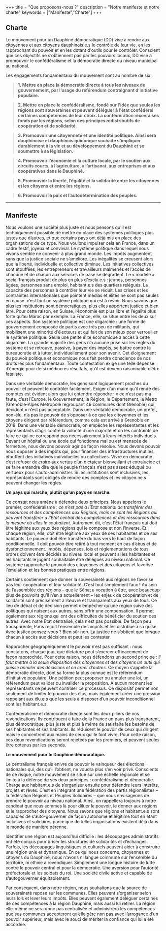 +++
title = "Que proposons-nous ?"
description = "Notre manifeste et notre charte"
keywords = ["Manifeste","Charte"]
+++

## Charte

Le mouvement pour un Dauphiné démocratique (DD) vise à rendre aux citoyennes et aux citoyens dauphinois.e.s le contrôle de leur vie, en les rapprochant du pouvoir et en les dotant d'outils pour le contrôler. Conscient que ces objectifs ne s’obtiennent pas par les pouvoirs locaux, DD vise à promouvoir le confédéralisme et la démocratie directe du niveau municipal au national.

Les engagements fondamentaux du mouvement sont au nombre de six :

> **1. Mettre en place la démocratie directe à tous les niveaux de gouvernement, par l’usage du référendum contraignant d’initiative populaire.**

> **2. Mettre en place le confédéralisme, fondé sur l’idée que seules les régions sont souveraines et peuvent déléguer à l'état confédéral certaines compétences de leur choix. La confédération recevra ses fonds par les régions, selon des principes redistributifs de coopération et de solidarité.**

> **3. Promouvoir une citoyenneté et une identité politique. Ainsi sera dauphinoise et dauphinois quiconque souhaite s’impliquer durablement à la vie et au développement du Dauphiné et se soumettre à sa législation.**

> **4. Promouvoir l’économie et la culture locale, par le soutien aux circuits courts, à l’agriculture, à l’artisanat, aux entreprises et aux coopératives dans le Dauphiné.**

> **5. Promouvoir la liberté, l’égalité et la solidarité entre les citoyennes et les citoyens et entre les régions.**

> **6. Promouvoir la paix et l’autodétermination des peuples.**

---

## Manifeste

Nous voulons une société plus juste et nous pensons qu'il est techniquement possible de mettre en place des systèmes politiques plus justes que d’autres, et que certains pays ont déjà mis en place des organisations de ce type.
Nous voulons impulser cela en France, dans un cadre festif, joyeux et convivial.
Le système politique dans lequel nous vivons semble ne convenir à plus grand monde. Les impôts augmentent sans que la justice sociale ne s’améliore. Les inégalités se creusent alors que la liberté, individuelle et collective diminue. Les initiatives collectives sont étouffées, les entrepreneurs et travailleurs malmenés et l’accès de chacune et de chacun aux services de base se dégradent.  Le « modèle » social français produit de plus en plus d’exclu.e.s : jeunes, personnes âgées, personnes sans emploi, habitant.e.s des quartiers relégués. La capacité des personnes à contrôler leur vie se réduit. Les crises et les contraintes internationales que pointent médias et élites ne sont pas seules en cause: c’est tout un système politique qui est à revoir. Nous savons que plus les institutions sont démocratiques, plus elles apportent justice et bien être. Pour cette raison, en Suisse, l’économie est plus libre et l’égalité plus forte qu’au Maroc par exemple. La France, elle, se situe entre les deux sur ces aspects. Son système politique est une oligarchie : une forme de gouvernement composée de partis avec très peu de militants, qui mobilisent une minorité d’électeurs et qui fait de son mieux pour verrouiller le système politique. Seule une petite élite économique a accès à cette oligarchie. La grande majorité des gens n’a aucune prise sur les règles du système et se retrouve, passive, à payer des impôts, se battre contre la bureaucratie et à lutter, individuellement pour son avenir. Cet éloignement du pouvoir politique et économique nous fait perdre conscience de nos droits les plus fondamentaux. Toute contestation exige une telle dépense d’énergie pour de si médiocres résultats, qu’il est devenu raisonnable d’être fataliste.

Dans une véritable démocratie, les gens sont logiquement proches du pouvoir et peuvent le contrôler facilement. Exiger d’un maire qu’il rende des comptes est évident alors que lui entendre répondre : « ce n’est pas ma faute, c’est l’Europe, le Gouvernement, la Région, le Département, la Metro [Grenoble-Alpes Metropole  regroupant 49 communes dont Grenoble] qui décident » n’est pas acceptable. Dans une véritable démocratie, un préfet, non-élu, n’a pas le pouvoir de s’opposer à ce que les citoyennes et les citoyens dirigent par référendum, comme cela est arrivé à Grenoble en 2018. Dans une véritable démocratie, on empêche les représentantes et les représentants d’agir contre la volonté d’une majorité et on les contraints de faire ce qui ne correspond pas nécessairement à leurs intérêts individuels. Devant un hôpital ou une école qui fonctionne mal ou est menacée de fermeture, nous devons pouvoir agir de façon résolue.  Nous devons pouvoir nous opposer à des impôts qui, pour financer des infrastructures inutiles, étouffent des initiatives individuelles ou collectives. Vivre en démocratie c’est refuser de croire aux vertus d’un dictateur bienveillant et extralucide et se faire entendre dire que le peuple français n’est pas assez éduqué ou vertueux pour s’auto-administrer. Si les institutions sont inclusives, les représentants sont obligés de rendre des comptes et les citoyen.ne.s peuvent changer les règles.


**Un pays qui marche, plutôt qu’un pays en marche**.

Ce constat nous amène à défendre deux principes. Nous appelons le premier, confédéralisme : *ce n’est pas à l’Etat national de transférer des ressources et des compétences aux Régions, mais ce sont les Régions qui peuvent transférer à l’Etat central des compétences et des ressources dans la mesure où elles le souhaitent*. Autrement dit, c’est l’État français qui doit être légitime aux yeux des régions qui le compose et non l’inverse. Et chaque région, elle, doit être légitime aux yeux de ses habitantes et de ses habitants. Le pouvoir doit être transféré du bas vers le haut de façon conditionnelle. Il doit pouvoir être retiré à tout moment en cas d’abus et de dysfonctionnement. Impôts, dépenses, lois et réglementations de tous ordres doivent être décidés au niveau local et peuvent si les habitantes et les habitants le jugent souhaitable être délégués au niveau national. Ce système rapproche le pouvoir des citoyennes et des citoyens et favorise l’émulation et les bonnes pratiques entre régions.

Certains soutiennent que donner la souveraineté aux régions ne favorise pas leur coopération et leur solidarité. C’est tout simplement faux ! Au sein de l’assemblée des régions – que le Sénat a vocation à être, avec beaucoup plus de pouvoirs qu’il n’en a actuellement – les enjeux de coopération et de solidarité sont précisément à l’œuvre et transparents aux yeux de tous. Ce lieu de débat et de décision permet d’empêcher qu’une région suive des politiques qui nuisent aux autres, sans offrir une compensation. Il permet également aux régions qui ont des difficultés de bénéficier du soutien des autres. Avec notre Etat centralisé, cela n’est pas possible. De façon peu transparente, Paris reçoit l’ensemble des impôts et les distribue à sa guise. Avec justice pensez-vous ? Bien sûr non. La justice ne s’obtient que lorsque chacun à accès aux décisions et peut les contester.

Rapprocher géographiquement le pouvoir n’est pas suffisant : nous constatons, chaque jour, que dictature peut s’exercer efficacement de façon rapprochée. Pour cette raison, nous défendons un second principe : *il faut mettre à la seule disposition des citoyennes et des citoyens un outil qui puisse annuler des décisions et en créer d’autres.* Ce moyen s’appelle la démocratie directe, dont sa forme la plus connue est le référendum d’initiative populaire. Une pétition peut proposer ou annuler une loi, un référendum peut valider ou invalider la proposition. A aucun moment les représentants ne peuvent contrôler ce processus. Ce dispositif permet non seulement de limiter le pouvoir des élus, mais également créer une pression rappelant aux élu.e.s que les seuls à disposer d’un pouvoir inconditionnel sont les habitant.e.s.

Confédéralisme et démocratie directe sont les deux piliers de nos revendications. Ils contribuent à faire de la France un pays plus transparent, plus démocratique, plus juste et plus à même de satisfaire les besoins de ses habitantes et ses habitants. Ils réduisent le pouvoir de ceux qui dirigent mais le concentrent aux mains de ceux qui le font vivre.  Pour cette raison, ces deux revendications seront rejetées par les premiers, et peuvent seules être obtenus par les seconds.  

**Le mouvement pour le  Dauphiné démocratique.**

Le centralisme français enivre de pouvoir le vainqueur des élections nationales qui, dès qu’il l’obtient, ne voudra plus s’en voir privé. Conscients de ce risque, notre mouvement  se situe sur une échelle régionale et se limite à la défense de ses deux principes : confédéralisme et démocratie. Charge aux habitant.e.s de s’organiser ensuite pour défendre leurs intérêts, projets et rêves. C’est en intégrant une fédération des partis régionalistes – la fédération Régions et Peuples Solidaires – que nous envisageons de prendre le pouvoir au niveau national. Ainsi, on rappellera toujours à notre candidat que nous sommes là pour diluer le pouvoir, le donner aux régions et le rapprocher des citoyens. Nous savons que régions et habitant.e.s sont capables de s’auto-gouverner de façon autonome et légitime tout en étant inclusives et solidaires parce que de telles organisations existent déjà dans le monde de manière pérenne.

Identifier une région est aujourd’hui difficile : les découpages administratifs ont été conçus pour briser les structures de solidarités et d’échanges. Parfois, les découpages linguistiques et culturels peuvent aider à construire une région unie et dynamique. En ce qui nous concerne, citoyennes et citoyens du Dauphiné, nous n’avons ni langue commune sur l’ensemble du territoire, ni ethnie à revendiquer. Simplement une longue histoire de lutte contre le pouvoir central et pour la démocratie. Une aversion pour l’autorité préfectorale et les soldats du roi. Une société civile active et capable de s’autogouverner équitablement. 

Par conséquent, dans notre région, nous souhaitons que la source de souveraineté repose sur les communes. Elles peuvent s’organiser selon leurs lois et lever leurs impôts. Elles peuvent également déléguer certaines de ces compétences à la région Dauphiné, mais aussi lui retirer. La région elle-même ne sera donc pas centralisée et administrera les compétences que ses communes accepteront qu’elle gère non pas avec l’arrogance d’un pouvoir supérieur, mais avec le souci de mériter la confiance qui lui a été accordée.

